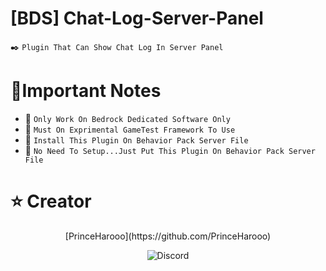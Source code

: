 # [BDS] Chat-Log-Server-Panel
✒️ `Plugin That Can Show Chat Log In Server Panel`
# 🧾Important Notes
- 🔗 `Only Work On Bedrock Dedicated Software Only`
- 🔗 `Must On Exprimental GameTest Framework To Use`
- 🔗 `Install This Plugin On Behavior Pack Server File`
- 🔗 `No Need To Setup...Just Put This Plugin On Behavior Pack Server File`
# ⭐ Creator
<div align="center"> [PrinceHarooo](https://github.com/PrinceHarooo) <div>

<p align="center"> <img src="https://discord.c99.nl/widget/theme-2/695494618212728872.png" alt="Discord" /> </p>
